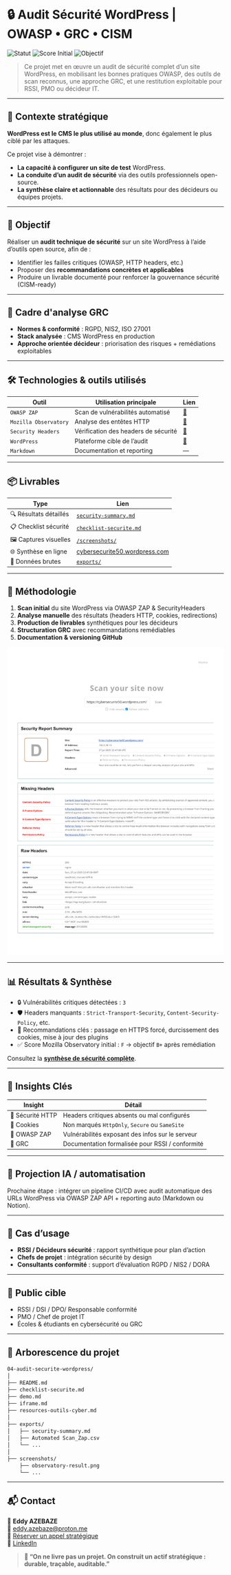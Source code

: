# 🔒 Audit Sécurité WordPress | OWASP • GRC • CISM

![Statut](https://img.shields.io/badge/statut-finalisé-brightgreen)
![Score Initial](https://img.shields.io/badge/Score_Mozilla-F-red)
![Objectif](https://img.shields.io/badge/Objectif-B%2B-blue)

> Ce projet met en œuvre un audit de sécurité complet d’un site WordPress, en mobilisant les bonnes pratiques OWASP, des outils de scan reconnus, une approche GRC, et une restitution exploitable pour RSSI, PMO ou décideur IT.

---

## 📌 Contexte stratégique

**WordPress est le CMS le plus utilisé au monde**, donc également le plus ciblé par les attaques.

Ce projet vise à démontrer :

- **La capacité à configurer un site de test** WordPress.
- **La conduite d’un audit de sécurité** via des outils professionnels open-source.
- **La synthèse claire et actionnable** des résultats pour des décideurs ou équipes projets.

---

## 🎯 Objectif

Réaliser un **audit technique de sécurité** sur un site WordPress à l’aide d’outils open source, afin de :

- Identifier les failles critiques (OWASP, HTTP headers, etc.)
- Proposer des **recommandations concrètes et applicables**
- Produire un livrable documenté pour renforcer la gouvernance sécurité (CISM-ready)

---

## 🧱 Cadre d'analyse GRC

- **Normes & conformité** : RGPD, NIS2, ISO 27001
- **Stack analysée** : CMS WordPress en production
- **Approche orientée décideur** : priorisation des risques + remédiations exploitables

---

## 🛠️ Technologies & outils utilisés

| Outil                  | Utilisation principale                            | Lien |
|------------------------|---------------------------------------------------|------|
| `OWASP ZAP`            | Scan de vulnérabilités automatisé                 | [🔗](https://www.zaproxy.org/) |
| `Mozilla Observatory`  | Analyse des entêtes HTTP                         | [🔗](https://observatory.mozilla.org/) |
| `Security Headers`     | Vérification des headers de sécurité              | [🔗](https://securityheaders.com/) |
| `WordPress`            | Plateforme cible de l’audit                       | [🔗](https://wordpress.org/) |
| `Markdown`             | Documentation et reporting                       | —    |

---

## 📦 Livrables

| Type                      | Lien                                                                 |
|---------------------------|----------------------------------------------------------------------|
| 🔍 Résultats détaillés     | [`security-summary.md`](./exports/security-summary.md)               |
| 📋 Checklist sécurité     | [`checklist-securite.md`](./checklist-securite.md)                   |
| 🖼️ Captures visuelles     | [`/screenshots/`](./screenshots/)                                    |
| 🌐 Synthèse en ligne      | [cybersecurite50.wordpress.com](https://cybersecurite50.wordpress.com) |
| 📁 Données brutes         | [`exports/`](./exports/)                                             |

---

## 📌 Méthodologie

1. **Scan initial** du site WordPress via OWASP ZAP & SecurityHeaders
2. **Analyse manuelle** des résultats (headers HTTP, cookies, redirections)
3. **Production de livrables** synthétiques pour les décideurs
4. **Structuration GRC** avec recommandations remédiables
5. **Documentation & versioning GitHub**

![Méthodologie](./screenshots/securityheaders-result.png)

---

## 📊 Résultats & Synthèse

- 🔒 Vulnérabilités critiques détectées : `3`
- 🛡️ Headers manquants : `Strict-Transport-Security`, `Content-Security-Policy`, etc.
- 🧠 Recommandations clés : passage en HTTPS forcé, durcissement des cookies, mise à jour des plugins
- ✅ Score Mozilla Observatory initial : `F` → objectif `B+` après remédiation

Consultez la **[synthèse de sécurité complète](./exports/security-summary.md)**.

---

## 🧠 Insights Clés

| Insight                            | Détail                                                                |
|------------------------------------|-----------------------------------------------------------------------|
| 🚨 Sécurité HTTP                   | Headers critiques absents ou mal configurés                          |
| 🔐 Cookies                         | Non marqués `HttpOnly`, `Secure` ou `SameSite`                       |
| 🧱 OWASP ZAP                       | Vulnérabilités exposant des infos sur le serveur                     |
| 🧭 GRC                             | Documentation formalisée pour RSSI / conformité                      |

---

## 🚀 Projection IA / automatisation

Prochaine étape : intégrer un pipeline CI/CD avec audit automatique des URLs WordPress via OWASP ZAP API + reporting auto (Markdown ou Notion).

---

## 🎯 Cas d’usage

- **RSSI / Décideurs sécurité** : rapport synthétique pour plan d’action
- **Chefs de projet** : intégration sécurité by design
- **Consultants conformité** : support d’évaluation RGPD / NIS2 / DORA

---

## 👥 Public cible

- RSSI / DSI / DPO/ Responsable conformité
- PMO / Chef de projet IT
- Écoles & étudiants en cybersécurité ou GRC

---

## 📂 Arborescence du projet

```
04-audit-securite-wordpress/
│
├── README.md
├── checklist-securite.md
├── demo.md
├── iframe.md
├── resources-outils-cyber.md
│
├── exports/
│   ├── security-summary.md
│   ├── Automated Scan_Zap.csv
│   └── ...
│
├── screenshots/
    ├── observatory-result.png
    └── ...
```

---

## 📬 Contact

👤 **Eddy AZEBAZE**  
📧 [eddy.azebaze@proton.me](mailto:eddy.azebaze@proton.me?subject=Audit%20WP&body=Bonjour%20Eddy%2C%20je%20souhaite%20en%20savoir%20plus%20sur%20votre%20audit%20WordPress...)  
📅 [Réserver un appel stratégique](https://calendly.com/eddy-azebaze-proton/30min)  
🔗 [LinkedIn](https://www.linkedin.com/in/eddy-azebaze-034a20226)

> **🧠 “On ne livre pas un projet. On construit un actif stratégique : durable, traçable, auditable.”**

